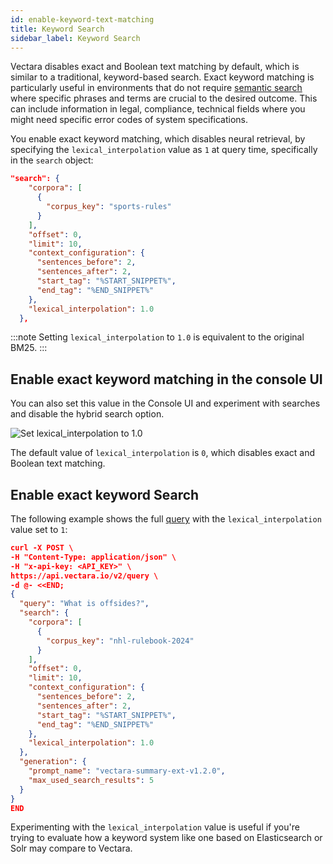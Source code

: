 ```yaml
---
id: enable-keyword-text-matching
title: Keyword Search
sidebar_label: Keyword Search
---
```


Vectara disables exact and Boolean text matching by default, which is similar 
to a traditional, keyword-based search. Exact keyword matching is particularly 
useful in environments that do not require [semantic search](/docs/learn/semantic-search/semantic-search-overview) where specific 
phrases and terms are crucial to the desired outcome. This can include 
information in legal, compliance, technical fields where you might need 
specific error codes of system specifications. 

You enable exact keyword matching, which disables neural retrieval, by 
specifying the `lexical_interpolation` value as `1` at query time, specifically in 
the `search` object:

```json
"search": {
    "corpora": [
      {
        "corpus_key": "sports-rules"
      }
    ],
    "offset": 0,
    "limit": 10,
    "context_configuration": {
      "sentences_before": 2,
      "sentences_after": 2,
      "start_tag": "%START_SNIPPET%",
      "end_tag": "%END_SNIPPET%"
    },
    "lexical_interpolation": 1.0
  },
```

:::note
Setting `lexical_interpolation` to `1.0` is equivalent to the original BM25.
:::

## Enable exact keyword matching in the console UI

You can also set this value in the Console UI and experiment with searches and 
disable the hybrid search option.

![Set lexical_interpolation to 1.0](/img/lambda_console.png)

The default value of `lexical_interpolation` is `0`, which disables exact and 
Boolean text matching. 

## Enable exact keyword Search

The following example shows the full [query](/docs/api-reference/search-apis/search) with 
the `lexical_interpolation` value set to `1`:

```json
curl -X POST \
-H "Content-Type: application/json" \
-H "x-api-key: <API_KEY>" \
https://api.vectara.io/v2/query \
-d @- <<END;
{
  "query": "What is offsides?",
  "search": {
    "corpora": [
      {
        "corpus_key": "nhl-rulebook-2024"
      }
    ],
    "offset": 0,
    "limit": 10,
    "context_configuration": {
      "sentences_before": 2,
      "sentences_after": 2,
      "start_tag": "%START_SNIPPET%",
      "end_tag": "%END_SNIPPET%"
    },
    "lexical_interpolation": 1.0
  },
  "generation": {
    "prompt_name": "vectara-summary-ext-v1.2.0",
    "max_used_search_results": 5
  }
}
END
```

Experimenting with the `lexical_interpolation` value is useful if you're trying
to evaluate how a keyword system like one based on Elasticsearch or Solr may 
compare to Vectara.
